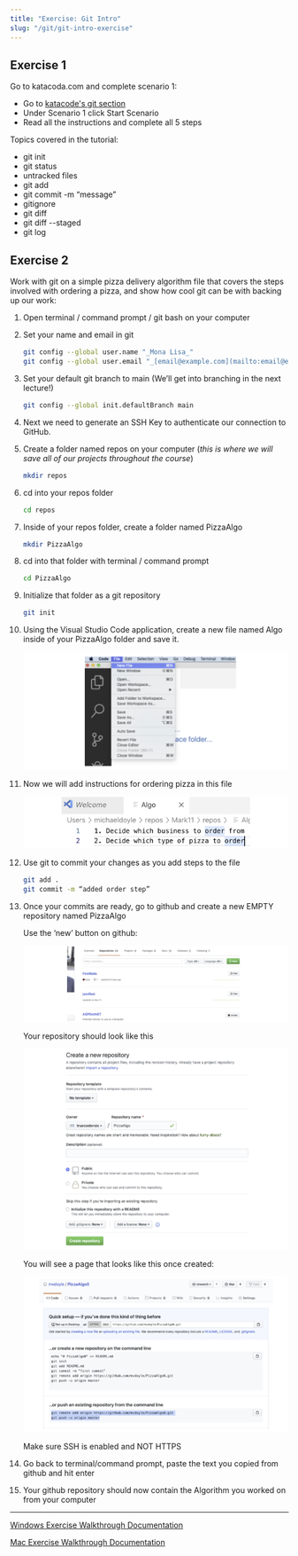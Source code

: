 ```yaml
---
title: "Exercise: Git Intro"
slug: "/git/git-intro-exercise"
---
```


## Exercise 1

Go to katacoda.com and complete scenario 1:

- Go to [katacode's git section](https://www.katacoda.com/courses/git)
- Under Scenario 1 click Start Scenario
- Read all the instructions and complete all 5 steps

Topics covered in the tutorial:

- git init
- git status
- untracked files
- git add
- git commit -m “message”
- gitignore
- git diff
- git diff --staged
- git log

## Exercise 2

Work with git on a simple pizza delivery algorithm file that covers the steps involved with ordering a pizza, and show how cool git can be with backing up our work:

1. Open terminal / command prompt / git bash on your computer
2. Set your name and email in git

   ```sh
   git config --global user.name "_Mona Lisa_"
   git config --global user.email "_[email@example.com](mailto:email@example.com)_"
   ```

3. Set your default git branch to main (We’ll get into branching in the next lecture!)

   ```sh
   git config --global init.defaultBranch main
   ```

4. Next we need to generate an SSH Key to authenticate our connection to GitHub.

5. Create a folder named repos on your computer (_this is where we will save all of our projects throughout the course_)

   ```sh
   mkdir repos
   ```

6. cd into your repos folder

   ```sh
   cd repos
   ```

7. Inside of your repos folder, create a folder named PizzaAlgo

   ```sh
   mkdir PizzaAlgo
   ```

8. cd into that folder with terminal / command prompt

   ```sh
   cd PizzaAlgo
   ```

9. Initialize that folder as a git repository

   ```sh
   git init
   ```

10. Using the Visual Studio Code application, create a new file named Algo inside of your PizzaAlgo folder and save it.

    ![alt_text](../assets/lectures/git/git-intro6.png "image_tooltip")

11. Now we will add instructions for ordering pizza in this file

    ![alt_text](../assets/lectures/git/git-intro7.png "image_tooltip")

12. Use git to commit your changes as you add steps to the file

    ```sh
    git add .
    git commit -m “added order step”
    ```

13. Once your commits are ready, go to github and create a new EMPTY repository named PizzaAlgo

    Use the ‘new’ button on github:

    ![alt_text](../assets/lectures/git/git-intro8.png "image_tooltip")

    Your repository should look like this

    ![alt_text](../assets/lectures/git/git-intro9.png "image_tooltip")

    You will see a page that looks like this once created:

    ![alt_text](../assets/lectures/git/git-intro10.png "image_tooltip")

    Make sure SSH is enabled and NOT HTTPS

14. Go back to terminal/command prompt, paste the text you copied from github and hit enter
15. Your github repository should now contain the Algorithm you worked on from your computer

---

[Windows Exercise Walkthrough Documentation](https://docs.google.com/document/d/1KtSjsFNv_XmiY9rvSN93BzmCUmlIlwgcfTVeRMLOyHw/edit?usp=sharing)

[Mac Exercise Walkthrough Documentation](https://docs.google.com/document/d/1aoUouylRs9ZeRDrRq96pdtpAZNKFfWRSUzbkFrBxhIg/edit?usp=sharing)
